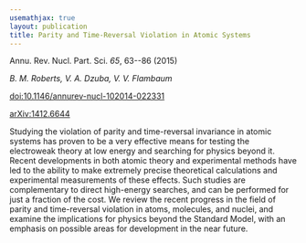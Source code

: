 ```yaml
---
usemathjax: true
layout: publication
title: Parity and Time-Reversal Violation in Atomic Systems
---
```


Annu. Rev. Nucl. Part. Sci. *65*, 63--86 (2015)

_B. M. Roberts, V. A. Dzuba, V. V. Flambaum_

[doi:10.1146/annurev-nucl-102014-022331](http://dx.doi.org/10.1146/annurev-nucl-102014-022331)

[arXiv:1412.6644](http://arxiv.org/abs/1412.6644)


Studying the violation of parity and time-reversal invariance in atomic systems has proven to be a very effective means for testing the electroweak theory at low energy and searching for physics beyond it. Recent developments in both atomic theory and experimental methods have led to the ability to make extremely precise theoretical calculations and experimental measurements of these effects. Such studies are complementary to direct high-energy searches, and can be performed for just a fraction of the cost. We review the recent progress in the field of parity and time-reversal violation in atoms, molecules, and nuclei, and examine the implications for physics beyond the Standard Model, with an emphasis on possible areas for development in the near future.

